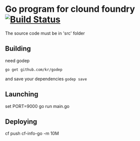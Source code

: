 # Go program for clound foundry [![Build Status](https://travis-ci.org/jlandure/cf-go-info.svg)](https://travis-ci.org/jlandure/cf-go-info)

The source code must be in 'src' folder

## Building 

need godep

`
 go get github.com/kr/godep
`

and save your dependencies
`
godep save
`


## Launching
set PORT=9000
go run main.go

## Deploying

cf push cf-info-go -m 10M
